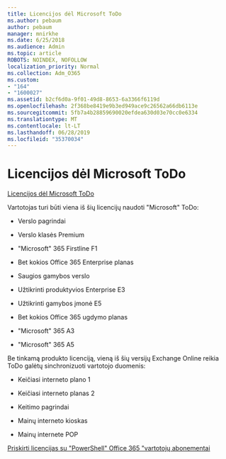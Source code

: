 ```yaml
---
title: Licencijos dėl Microsoft ToDo
ms.author: pebaum
author: pebaum
manager: mnirkhe
ms.date: 6/25/2018
ms.audience: Admin
ms.topic: article
ROBOTS: NOINDEX, NOFOLLOW
localization_priority: Normal
ms.collection: Adm_O365
ms.custom:
- "164"
- "1600027"
ms.assetid: b2cf6d0a-9f01-49d8-8653-6a3366f6119d
ms.openlocfilehash: 2f368be8419e9b3ed949ace9c26562a66db6113e
ms.sourcegitcommit: 5fb7a4b28859690020efdea630d03e70cc0e6334
ms.translationtype: MT
ms.contentlocale: lt-LT
ms.lasthandoff: 06/28/2019
ms.locfileid: "35370034"
---
```

# <a name="required-licenses-for-microsoft-todo"></a>Licencijos dėl Microsoft ToDo

[Licencijos dėl Microsoft ToDo](https://support.office.com/article/381e9d1b-c500-49b5-973e-890fd86528d7.aspx)
  
Vartotojas turi būti viena iš šių licencijų naudoti "Microsoft" ToDo:
  
- Verslo pagrindai

- Verslo klasės Premium

- "Microsoft" 365 Firstline F1

- Bet kokios Office 365 Enterprise planas

- Saugios gamybos verslo

- Užtikrinti produktyvios Enterprise E3

- Užtikrinti gamybos įmonė E5

- Bet kokios Office 365 ugdymo planas

- "Microsoft" 365 A3

- "Microsoft" 365 A5

Be tinkamą produkto licenciją, vieną iš šių versijų Exchange Online reikia ToDo galėtų sinchronizuoti vartotojo duomenis:
  
- Keičiasi interneto plano 1

- Keičiasi interneto planas 2

- Keitimo pagrindai

- Mainų interneto kioskas

- Mainų internete POP

[Priskirti licencijas su "PowerShell" Office 365 "vartotojų abonementai](https://docs.microsoft.com/office365/enterprise/powershell/assign-licenses-to-user-accounts-with-office-365-powershell )
  